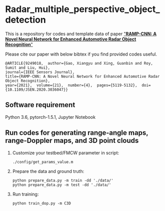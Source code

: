 # Radar_multiple_perspective_object_detection
This is a repository for codes and template data of paper ["**RAMP-CNN: A Novel Neural Network for Enhanced Automotive Radar Object Recognition**"](https://arxiv.org/pdf/2011.08981.pdf)

Please cite our paper with below bibtex if you find provided codes useful.
```
@ARTICLE{9249018,  author={Gao, Xiangyu and Xing, Guanbin and Roy, Sumit and Liu, Hui},  
journal={IEEE Sensors Journal},   
title={RAMP-CNN: A Novel Neural Network for Enhanced Automotive Radar Object Recognition},   
year={2021},  volume={21},  number={4},  pages={5119-5132},  doi={10.1109/JSEN.2020.3036047}}
```

## Software requirement
Python 3.6, pytorch-1.5.1, Jupyter Notebook

## Run codes for generating range-angle maps, range-Doppler maps, and 3D point clouds
1. Customize your testbed/FMCW parameter in script: 
    ```
    ./config/get_params_value.m
    ```
3. Prepare the data and ground truth:
    ```
    python prepare_data.py -m train -dd './data/'
    python prepare_data.py -m test -dd './data/'
    ```
4. Run training:
    ```
    python train_dop.py -m C3D
    ```
